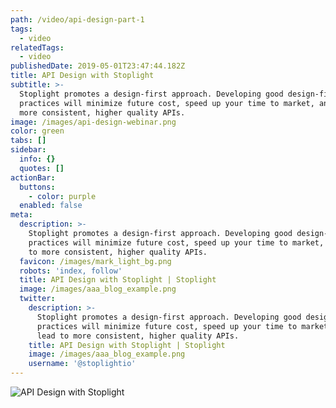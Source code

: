 ```yaml
---
path: /video/api-design-part-1
tags:
  - video
relatedTags:
  - video
publishedDate: 2019-05-01T23:47:44.182Z
title: API Design with Stoplight
subtitle: >-
  Stoplight promotes a design-first approach. Developing good design-first
  practices will minimize future cost, speed up your time to market, and lead to
  more consistent, higher quality APIs.
image: /images/api-design-webinar.png
color: green
tabs: []
sidebar:
  info: {}
  quotes: []
actionBar:
  buttons:
    - color: purple
  enabled: false
meta:
  description: >-
    Stoplight promotes a design-first approach. Developing good design-first
    practices will minimize future cost, speed up your time to market, and lead
    to more consistent, higher quality APIs.
  favicon: /images/mark_light_bg.png
  robots: 'index, follow'
  title: API Design with Stoplight | Stoplight
  image: /images/aaa_blog_example.png
  twitter:
    description: >-
      Stoplight promotes a design-first approach. Developing good design-first
      practices will minimize future cost, speed up your time to market, and
      lead to more consistent, higher quality APIs.
    title: API Design with Stoplight | Stoplight
    image: /images/aaa_blog_example.png
    username: '@stoplightio'
---
```

![API Design with Stoplight](https://youtu.be/CBZUpDXpC7U)

